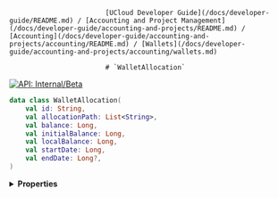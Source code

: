                             [UCloud Developer Guide](/docs/developer-guide/README.md) / [Accounting and Project Management](/docs/developer-guide/accounting-and-projects/README.md) / [Accounting](/docs/developer-guide/accounting-and-projects/accounting/README.md) / [Wallets](/docs/developer-guide/accounting-and-projects/accounting/wallets.md)
                            
                            # `WalletAllocation`

                            
[![API: Internal/Beta](https://img.shields.io/static/v1?label=API&message=Internal/Beta&color=red&style=flat-square)](/docs/developer-guide/core/api-conventions.md)



```kotlin
data class WalletAllocation(
    val id: String,
    val allocationPath: List<String>,
    val balance: Long,
    val initialBalance: Long,
    val localBalance: Long,
    val startDate: Long,
    val endDate: Long?,
)
```

<details>
<summary>
<b>Properties</b>
</summary>

<details>
<summary>
<code>id</code>: <code><code><a href='https://kotlinlang.org/api/latest/jvm/stdlib/kotlin/-string/'>String</a></code></code> A unique ID of this allocation
</summary>





</details>

<details>
<summary>
<code>allocationPath</code>: <code><code><a href='https://kotlinlang.org/api/latest/jvm/stdlib/kotlin.collections/-list/'>List</a>&lt;<a href='https://kotlinlang.org/api/latest/jvm/stdlib/kotlin/-string/'>String</a>&gt;</code></code> A path, starting from the top, through the allocations that will be charged, when a charge is made
</summary>



Note that this allocation path will always include, as its last element, this allocation.


</details>

<details>
<summary>
<code>balance</code>: <code><code><a href='https://kotlinlang.org/api/latest/jvm/stdlib/kotlin/-long/'>Long</a></code></code> The current balance of this wallet allocation's subtree
</summary>





</details>

<details>
<summary>
<code>initialBalance</code>: <code><code><a href='https://kotlinlang.org/api/latest/jvm/stdlib/kotlin/-long/'>Long</a></code></code> The initial balance which was granted to this allocation
</summary>





</details>

<details>
<summary>
<code>localBalance</code>: <code><code><a href='https://kotlinlang.org/api/latest/jvm/stdlib/kotlin/-long/'>Long</a></code></code> The current balance of this wallet allocation
</summary>





</details>

<details>
<summary>
<code>startDate</code>: <code><code><a href='https://kotlinlang.org/api/latest/jvm/stdlib/kotlin/-long/'>Long</a></code></code> Timestamp for when this allocation becomes valid
</summary>





</details>

<details>
<summary>
<code>endDate</code>: <code><code><a href='https://kotlinlang.org/api/latest/jvm/stdlib/kotlin/-long/'>Long</a>?</code></code> Timestamp for when this allocation becomes invalid, null indicates that this allocation does not expire automatically
</summary>





</details>



</details>

